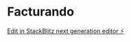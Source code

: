 # Facturando

[Edit in StackBlitz next generation editor ⚡️](https://stackblitz.com/~/github.com/AlonsoCod3/Facturando)